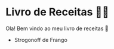 # Livro de Receitas :man_cook:

Ola! Bem vindo ao meu livro de receitas :cookie:

- Strogonoff de Frango

  
